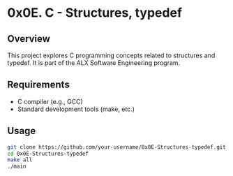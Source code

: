 # 0x0E. C - Structures, typedef

## Overview

This project explores C programming concepts related to structures and typedef. It is part of the ALX Software Engineering program.

## Requirements

- C compiler (e.g., GCC)
- Standard development tools (make, etc.)

## Usage

```bash
git clone https://github.com/your-username/0x0E-Structures-typedef.git
cd 0x0E-Structures-typedef
make all
./main

